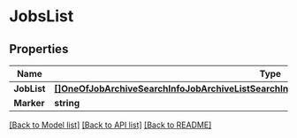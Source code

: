 # JobsList

## Properties

Name | Type | Description | Notes
------------ | ------------- | ------------- | -------------
**JobList** | [**[]OneOfJobArchiveSearchInfoJobArchiveListSearchInfoJobArchiveImportInfoJobArchiveExportInfo**](oneOf&lt;JobArchiveSearchInfo,JobArchiveListSearchInfo,JobArchiveImportInfo,JobArchiveExportInfo&gt;.md) |  | [optional] 
**Marker** | **string** |  | [optional] 

[[Back to Model list]](../README.md#documentation-for-models) [[Back to API list]](../README.md#documentation-for-api-endpoints) [[Back to README]](../README.md)


